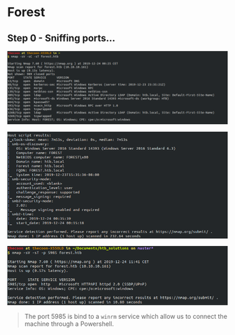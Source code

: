 # Forest

## Step 0 - Sniffing ports...

![port_scan_part_1](images/forest_port_scan_1.png)

![port_scan_part_2](images/forest_port_scan_2.png)


![port_scan_part_3](images/forest_port_scan_3.png)

> The port 5985 is bind to a `winrm` service which allow us to connect the machine through a Powershell.
